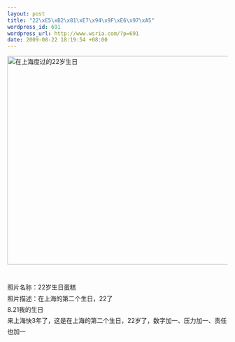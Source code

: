 ```yaml
--- 
layout: post
title: "22\xE5\xB2\x81\xE7\x94\x9F\xE6\x97\xA5"
wordpress_id: 691
wordpress_url: http://www.wsria.com/?p=691
date: 2009-08-22 18:19:54 +08:00
---
```

<a href="http://www.wsria.com/wp-content/uploads/2009/08/200908210231.jpg"><img class="alignleft size-full wp-image-695" title="22岁生日" src="http://www.wsria.com/wp-content/uploads/2009/08/200908210231.jpg" alt="在上海度过的22岁生日" width="633" height="475" /></a>
<p style="line-height: 1.8em; padding: 0px; margin: 0px;"><br style="padding: 0px; margin: 0px;" /></p>
<p style="line-height: 1.8em; padding: 0px; margin: 0px;">照片名称：22岁生日蛋糕<br style="padding: 0px; margin: 0px;" /></p>
<p style="line-height: 1.8em; padding: 0px; margin: 0px;">照片描述：在上海的第二个生日，22了<br style="padding: 0px; margin: 0px;" /></p>
<p style="line-height: 1.8em; padding: 0px; margin: 0px;"></p>
<p style="line-height: 1.8em; padding: 0px; margin: 0px;">8.21我的生日</p>
<p style="line-height: 1.8em; padding: 0px; margin: 0px;">来上海快3年了，这是在上海的第二个生日，22岁了，数字加一、压力加一、责任也加一</p>
